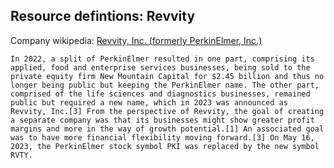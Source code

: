 
## Resource defintions: Revvity

Company wikipedia: [Revvity, Inc. (formerly PerkinElmer, Inc.)](https://en.wikipedia.org/wiki/Revvity)

`
In 2022, a split of PerkinElmer resulted in one part, comprising its applied, food and enterprise services businesses, being sold to the private equity firm New Mountain Capital for $2.45 billion and thus no longer being public but keeping the PerkinElmer name. The other part, comprised of the life sciences and diagnostics businesses, remained public but required a new name, which in 2023 was announced as Revvity, Inc.[3] From the perspective of Revvity, the goal of creating a separate company was that its businesses might show greater profit margins and more in the way of growth potential.[1] An associated goal was to have more financial flexibility moving forward.[3] On May 16, 2023, the PerkinElmer stock symbol PKI was replaced by the new symbol RVTY.
`